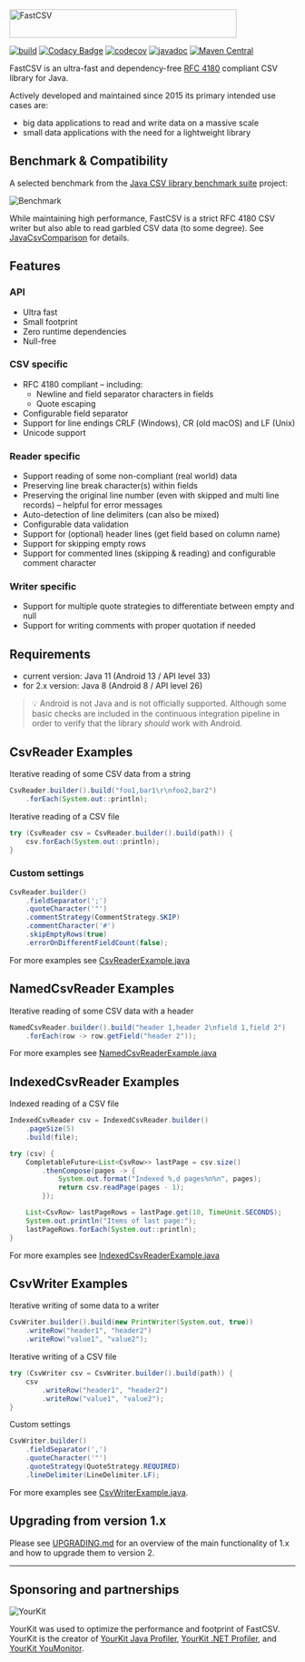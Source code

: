 <img src="fastcsv.svg" width="400" height="50" alt="FastCSV">

[![build](https://github.com/osiegmar/FastCSV/actions/workflows/build.yml/badge.svg?branch=master)](https://github.com/osiegmar/FastCSV/actions/workflows/build.yml)
[![Codacy Badge](https://app.codacy.com/project/badge/Grade/7270301676d6463bad9dd1fe23429942)](https://app.codacy.com/gh/osiegmar/FastCSV/dashboard?utm_source=gh&utm_medium=referral&utm_content=&utm_campaign=Badge_grade)
[![codecov](https://codecov.io/gh/osiegmar/FastCSV/branch/master/graph/badge.svg?token=WIWkv7HUyk)](https://codecov.io/gh/osiegmar/FastCSV)
[![javadoc](https://javadoc.io/badge2/de.siegmar/fastcsv/javadoc.svg)](https://javadoc.io/doc/de.siegmar/fastcsv)
[![Maven Central](https://img.shields.io/maven-central/v/de.siegmar/fastcsv)](https://central.sonatype.com/artifact/de.siegmar/fastcsv)

FastCSV is an ultra-fast and dependency-free [RFC 4180](https://tools.ietf.org/html/rfc4180) compliant CSV
library for Java.

Actively developed and maintained since 2015 its primary intended use cases are:
- big data applications to read and write data on a massive scale
- small data applications with the need for a lightweight library

## Benchmark & Compatibility

A selected benchmark from the
[Java CSV library benchmark suite](https://github.com/osiegmar/JavaCsvBenchmarkSuite) project:

![Benchmark](benchmark.png "Benchmark")

While maintaining high performance, FastCSV is a strict RFC 4180 CSV writer but also able
to read garbled CSV data (to some degree). See [JavaCsvComparison](https://github.com/osiegmar/JavaCsvComparison) for details.

## Features

### API

- Ultra fast
- Small footprint
- Zero runtime dependencies
- Null-free

### CSV specific

- RFC 4180 compliant – including:
  - Newline and field separator characters in fields
  - Quote escaping
- Configurable field separator
- Support for line endings CRLF (Windows), CR (old macOS) and LF (Unix)
- Unicode support

### Reader specific

- Support reading of some non-compliant (real world) data
- Preserving line break character(s) within fields
- Preserving the original line number (even with skipped and multi line records) –
  helpful for error messages
- Auto-detection of line delimiters (can also be mixed)
- Configurable data validation
- Support for (optional) header lines (get field based on column name)
- Support for skipping empty rows
- Support for commented lines (skipping & reading) and configurable comment character

### Writer specific

- Support for multiple quote strategies to differentiate between empty and null
- Support for writing comments with proper quotation if needed

## Requirements

- current version: Java 11 (Android 13 / API level 33)
- for 2.x version: Java 8 (Android 8 / API level 26)

> :bulb: Android is not Java and is not officially supported.
> Although some basic checks are included in the continuous integration pipeline in order to
> verify that the library *should* work with Android.

## CsvReader Examples

Iterative reading of some CSV data from a string

```java
CsvReader.builder().build("foo1,bar1\r\nfoo2,bar2")
    .forEach(System.out::println);
```

Iterative reading of a CSV file

```java
try (CsvReader csv = CsvReader.builder().build(path)) {
    csv.forEach(System.out::println);
}
```

### Custom settings

```java
CsvReader.builder()
    .fieldSeparator(';')
    .quoteCharacter('"')
    .commentStrategy(CommentStrategy.SKIP)
    .commentCharacter('#')
    .skipEmptyRows(true)
    .errorOnDifferentFieldCount(false);
```

For more examples see [CsvReaderExample.java](src/example/java/example/CsvReaderExample.java)

## NamedCsvReader Examples

Iterative reading of some CSV data with a header

```java
NamedCsvReader.builder().build("header 1,header 2\nfield 1,field 2")
    .forEach(row -> row.getField("header 2"));
```

For more examples see [NamedCsvReaderExample.java](src/example/java/example/NamedCsvReaderExample.java)

## IndexedCsvReader Examples

Indexed reading of a CSV file

```java
IndexedCsvReader csv = IndexedCsvReader.builder()
    .pageSize(5)
    .build(file);

try (csv) {
    CompletableFuture<List<CsvRow>> lastPage = csv.size()
        .thenCompose(pages -> {
            System.out.format("Indexed %,d pages%n%n", pages);
            return csv.readPage(pages - 1);
        });

    List<CsvRow> lastPageRows = lastPage.get(10, TimeUnit.SECONDS);
    System.out.println("Items of last page:");
    lastPageRows.forEach(System.out::println);
}
```

For more examples see [IndexedCsvReaderExample.java](src/example/java/example/IndexedCsvReaderExample.java)

## CsvWriter Examples

Iterative writing of some data to a writer

```java
CsvWriter.builder().build(new PrintWriter(System.out, true))
    .writeRow("header1", "header2")
    .writeRow("value1", "value2");
```

Iterative writing of a CSV file

```java
try (CsvWriter csv = CsvWriter.builder().build(path)) {
    csv
        .writeRow("header1", "header2")
        .writeRow("value1", "value2");
}
```

Custom settings

```java
CsvWriter.builder()
    .fieldSeparator(',')
    .quoteCharacter('"')
    .quoteStrategy(QuoteStrategy.REQUIRED)
    .lineDelimiter(LineDelimiter.LF);
```

For more examples see
[CsvWriterExample.java](src/example/java/example/CsvWriterExample.java).

## Upgrading from version 1.x

Please see [UPGRADING.md](UPGRADING.md) for an overview of the main functionality of 1.x
and how to upgrade them to version 2.

---

## Sponsoring and partnerships

![YourKit](https://www.yourkit.com/images/yklogo.png)

YourKit was used to optimize the performance and footprint of FastCSV.
YourKit is the creator of <a href="https://www.yourkit.com/java/profiler/">YourKit Java Profiler</a>,
<a href="https://www.yourkit.com/.net/profiler/">YourKit .NET Profiler</a>,
and <a href="https://www.yourkit.com/youmonitor/">YourKit YouMonitor</a>.

